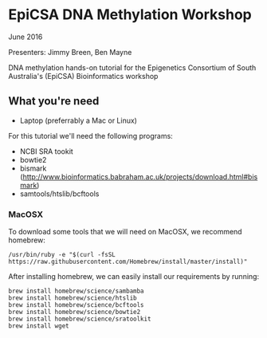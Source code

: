 # EpiCSA DNA Methylation Workshop

June 2016

Presenters: Jimmy Breen, Ben Mayne  

DNA methylation hands-on tutorial for the Epigenetics Consortium of South Australia's (EpiCSA) Bioinformatics workshop

## What you're need  

- Laptop (preferrably a Mac or Linux)

For this tutorial we'll need the following programs:

- NCBI SRA tookit
- bowtie2
- bismark (http://www.bioinformatics.babraham.ac.uk/projects/download.html#bismark)
- samtools/htslib/bcftools

### MacOSX

To download some tools that we will need on MacOSX, we recommend homebrew:

	/usr/bin/ruby -e "$(curl -fsSL https://raw.githubusercontent.com/Homebrew/install/master/install)"

After installing homebrew, we can easily install our requirements by running:

	brew install homebrew/science/sambamba
	brew install homebrew/science/htslib
	brew install homebrew/science/bcftools
	brew install homebrew/science/bowtie2
	brew install homebrew/science/sratoolkit
	brew install wget
